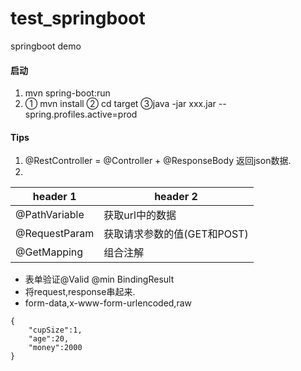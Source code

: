 # test_springboot
springboot demo

#### 启动
1. mvn spring-boot:run
2. ① mvn install  ② cd target  ③java -jar xxx.jar --spring.profiles.active=prod


#### Tips
1. @RestController = @Controller + @ResponseBody 返回json数据.
2.
 header 1 | header 2
 ---|---
 @PathVariable | 获取url中的数据
 @RequestParam | 获取请求参数的值(GET和POST)
 @GetMapping | 组合注解
 
 
 
- 表单验证@Valid @min  BindingResult
- 将request,response串起来.
- form-data,x-www-form-urlencoded,raw

```
{
    "cupSize":1,
    "age":20,
    "money":2000
}
```